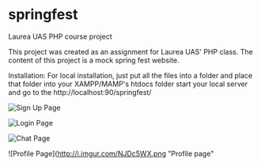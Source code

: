 # springfest
Laurea UAS PHP course project

This project was created as an assignment for Laurea UAS' PHP class. The content of this project is a mock spring fest website.

Installation: For local installation, just put all the files into a folder and place that folder into your XAMPP/MAMP's htdocs folder start your local server and go to the http://localhost:90/springfest/

![Sign Up Page](http://i.imgur.com/UGg5IBU.png "Sign Up page")

![Login Page](http://i.imgur.com/osWSjkl.png "Login page")

![Chat Page](http://i.imgur.com/8lTxRs9.png "Chat page")

![Profile Page](http://i.imgur.com/NJDc5WX.png "Profile page"
